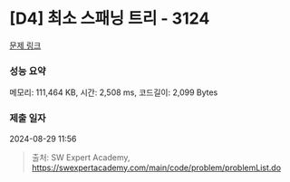 # [D4] 최소 스패닝 트리 - 3124 

[문제 링크](https://swexpertacademy.com/main/code/problem/problemDetail.do?contestProbId=AV_mSnmKUckDFAWb) 

### 성능 요약

메모리: 111,464 KB, 시간: 2,508 ms, 코드길이: 2,099 Bytes

### 제출 일자

2024-08-29 11:56



> 출처: SW Expert Academy, https://swexpertacademy.com/main/code/problem/problemList.do